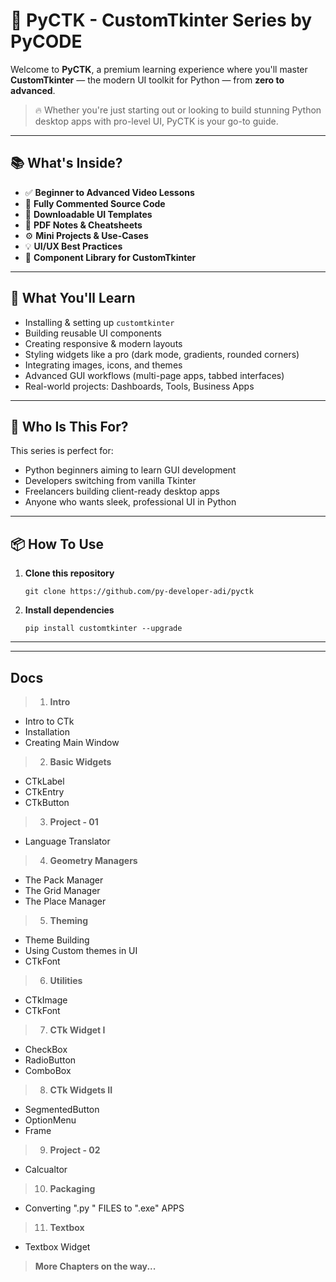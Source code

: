 # 🚀 PyCTK - CustomTkinter Series by PyCODE

Welcome to **PyCTK**, a premium learning experience where you'll master **CustomTkinter** — the modern UI toolkit for Python — from **zero to advanced**.

> 🔥 Whether you're just starting out or looking to build stunning Python desktop apps with pro-level UI, PyCTK is your go-to guide.

---

## 📚 What's Inside?

- ✅ **Beginner to Advanced Video Lessons**
- 🧩 **Fully Commented Source Code**
- 📁 **Downloadable UI Templates**
- 📌 **PDF Notes & Cheatsheets**
- ⚙️ **Mini Projects & Use-Cases**
- 💡 **UI/UX Best Practices**
- 🎨 **Component Library for CustomTkinter**

---

## 🧠 What You'll Learn

- Installing & setting up `customtkinter`
- Building reusable UI components
- Creating responsive & modern layouts
- Styling widgets like a pro (dark mode, gradients, rounded corners)
- Integrating images, icons, and themes
- Advanced GUI workflows (multi-page apps, tabbed interfaces)
- Real-world projects: Dashboards, Tools, Business Apps

---

## 🧰 Who Is This For?

This series is perfect for:

- Python beginners aiming to learn GUI development  
- Developers switching from vanilla Tkinter  
- Freelancers building client-ready desktop apps  
- Anyone who wants sleek, professional UI in Python

---

## 📦 How To Use

1. **Clone this repository**
    ```shell
    git clone https://github.com/py-developer-adi/pyctk
    ```

2. **Install dependencies**

    ```shell
    pip install customtkinter --upgrade
    ```

---
---

## Docs

> 1. **Intro**

- Intro to CTk
- Installation
- Creating Main Window

> 2. **Basic Widgets**

- CTkLabel
- CTkEntry
- CTkButton

> 3. **Project - 01**

- Language Translator

> 4. **Geometry Managers**

- The Pack Manager
- The Grid Manager
- The Place Manager

> 5. **Theming**

- Theme Building
- Using Custom themes in UI
- CTkFont

> 6. **Utilities**

- CTkImage
- CTkFont

> 7. **CTk Widget I**

- CheckBox
- RadioButton
- ComboBox

> 8. **CTk Widgets II**

- SegmentedButton
- OptionMenu
- Frame

> 9. **Project - 02**

- Calcualtor

> 10. **Packaging**

- Converting ".py " FILES to ".exe" APPS

> 11. **Textbox**

- Textbox Widget

> **More Chapters on the way...**
